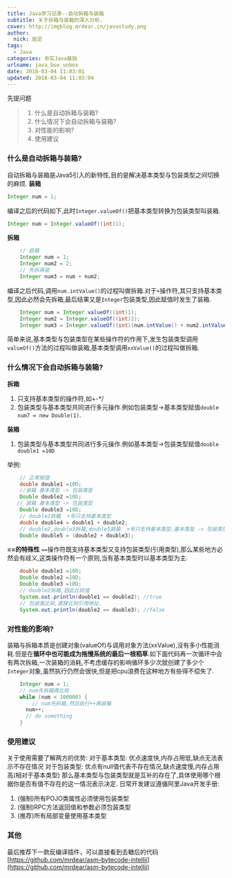 ```yaml
---
title: Java学习记录--自动拆箱与装箱
subtitle: 关于拆箱与装箱的深入分析.
cover: http://imgblog.mrdear.cn/javastudy.png
author: 
  nick: 屈定
tags:
  - Java    
categories: 夯实Java基础
urlname: java_box_unbox
date: 2018-03-04 11:03:01
updated: 2018-03-04 11:03:04
---
```

先提问题
> 1. 什么是自动拆箱与装箱?
> 2. 什么情况下会自动拆箱与装箱?
> 3. 对性能的影响?
> 4. 使用建议

### 什么是自动拆箱与装箱?
自动拆箱与装箱是Java5引入的新特性,目的是解决基本类型与包装类型之间切换的麻烦.
**装箱**
```java
Integer num = 1;
```
编译之后的代码如下,此时`Integer.valueOf()`把基本类型转换为包装类型叫装箱.
```java
Integer num = Integer.valueOf((int)1);
```
**拆箱**
```java
    // 装箱
    Integer num = 1;
    Integer num2 = 2;
    // 先拆再装
    Integer num3 = num + num2;
```
编译之后代码,调用`num.intValue()`的过程叫做拆箱.对于`+`操作符,其只支持基本类型,因此必然会先拆箱,最后结果又是`Integer`包装类型,因此赋值时发生了装箱.
```java
    Integer num = Integer.valueOf((int)1);
    Integer num2 = Integer.valueOf((int)2);
    Integer num3 = Integer.valueOf((int)(num.intValue() + num2.intValue()));
```
简单来说,基本类型与包装类型在某些操作符的作用下,发生包装类型调用`valueOf()`方法的过程叫做装箱,基本类型调用`xxValue()`的过程叫做拆箱.

### 什么情况下会自动拆箱与装箱?
**拆箱**
1. 只支持基本类型的操作符,如+-*/
2. 包装类型与基本类型共同进行多元操作.例如包装类型->基本类型赋值`double num7 = new Double(1)`.

**装箱**
1. 包装类型与基本类型共同进行多元操作.例如基本类型->包装类型赋值`double double1 =10D`

举例:
```java
    // 正常赋值
    double double1 =10D;
    //装箱 基本类型 -> 包装类型  
    Double double2 =10D;
   // 装箱 基本类型 -> 包装类型  
    Double double3 =10D;
    // double2拆箱  +号只支持基本类型
    double double4 = double1 + double2;
    // double2,double3拆箱,double5装箱  +号只支持基本类型,基本类型 -> 包装类型 
    Double double5 = (double2 + double3);
```
**==的特殊性**
`==`操作符既支持基本类型又支持包装类型(引用类型),那么某些地方必然会有歧义,这类操作符有一个原则,当有基本类型时以基本类型为主.
```java
    double double1 =10D;
    Double double2 =10D;
    Double double3 =10D;
    // double2拆箱,因此比较值
    System.out.println(double1 == double2); //true
    // 包装类比较,直接比较引用地址.
    System.out.println(double2 == double3); //false
```

### 对性能的影响?
装箱与拆箱本质是创建对象(valueOf)与调用对象方法(xxValue),没有多小性能消耗.但是在**循环中也可能成为拖慢系统的最后一根稻草**.如下面代码再一次循环中会有两次拆箱,一次装箱的消耗,不考虑缓存的影响循环多少次就创建了多少个`Integer`对象,虽然执行仍然会很快,但是把cpu浪费在这种地方有些得不偿失了.
```java
    Integer num = 1;
    // num先拆箱再比较
    while (num < 100000) {
        // num先拆箱,然后执行++再装箱
      num++;
      // do something
    }
```

### 使用建议
关于使用需要了解两方的优势:
对于基本类型: 优点速度快,内存占用低,缺点无法表示不存在情况
对于包装类型: 优点有null值代表不存在情况,缺点速度慢,内存占用高(相对于基本类型)
那么基本类型与包装类型就是互补的存在了,具体使用哪个根据你是否有值不存在的这一情况表示决定.
日常开发建议遵循阿里Java开发手册:
1. (强制)所有POJO类属性必须使用包装类型
2. (强制)RPC方法返回值和参数必须包装类型
3. (推荐)所有局部变量使用基本类型

### 其他
最后推荐下一款反编译插件，可以直接看到去糖后的代码
[https://github.com/mrdear/asm-bytecode-intellij](https://github.com/mrdear/asm-bytecode-intellij)
